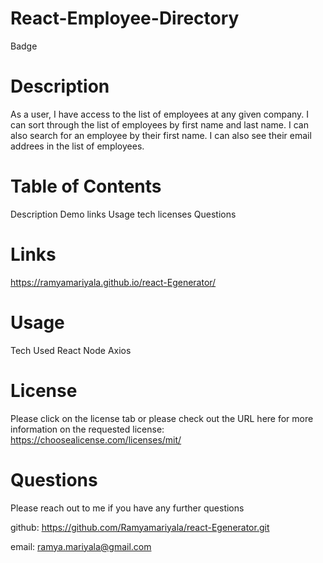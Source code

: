 # React-Employee-Directory
Badge
# Description

As a user, I have access to the list of employees at any given company. I can sort through the list of employees by first name and last name. I can also search for an employee by their first name. I can also see their email addrees in the list of employees.

# Table of Contents

Description
Demo
links
Usage
tech
licenses
Questions

# Links
https://ramyamariyala.github.io/react-Egenerator/

# Usage

Tech Used
React
Node
Axios

# License

Please click on the license tab or please check out the URL here for more information on the requested license: https://choosealicense.com/licenses/mit/

# Questions
Please reach out to me if you have any further questions

github: https://github.com/Ramyamariyala/react-Egenerator.git 

email: ramya.mariyala@gmail.com

